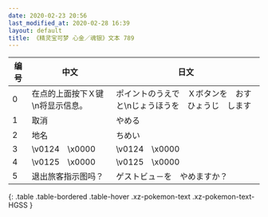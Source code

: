 ```yaml
---
date: 2020-02-23 20:56
last_modified_at: 2020-02-28 16:39
layout: default
title: 《精灵宝可梦 心金／魂银》文本 789
---
```

| 编号 | 中文 | 日文 |
| ---- | ---- | ---- |
| 0 | 在点的上面按下Ｘ键\n将显示信息。 | ポイントのうえで　Ｘボタンを　おすと\nじょうほうを　ひょうじ　します |
| 1 | 取消 | やめる |
| 2 | 地名 | ちめい |
| 3 | \v0124　\x0000 | \v0124　\x0000 |
| 4 | \v0125　\x0000 | \v0125　\x0000 |
| 5 | 退出旅客指示图吗？ | ゲストビュ－を　やめますか？ |
{: .table .table-bordered .table-hover .xz-pokemon-text .xz-pokemon-text-HGSS }